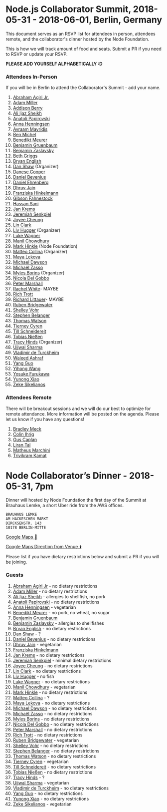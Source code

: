# Node.js Collaborator Summit, 2018-05-31 - 2018-06-01, Berlin, Germany

This document serves as an RSVP list for attendees in person, attendees remote,
and the collaborator's dinner hosted by the Node Foundation.

This is how we will track amount of food and seats. Submit a PR if you need to
RSVP or update your RSVP.

__PLEASE ADD YOURSELF ALPHABETICALLY :D__

### Attendees In-Person

If you will be in Berlin to attend the Collaborator's Summit - add your name.

1. [Abraham Agiri Jr.](https://github.com/codeekage)
1. [Adam Miller](https://github.com/amiller-gh)
1. [Addison Berry](https://github.com/add1sun)
1. [Ali Ijaz Sheikh](https://github.com/ofrobots)
1. [Anatoli Papirovski](https://github.com/apapirovski)
1. [Anna Henningsen](https://github.com/addaleax)
1. [Avraam Mavridis](https://github.com/AvraamMavridis)
1. [Ben Michel](https://github.com/obensource)
1. [Benedikt Meurer](https://github.com/bmeurer)
1. [Benjamin Gruenbaum](https://github.com/benjamingr)
1. [Benjamin Zaslavsky](https://github.com/Tiriel)
1. [Beth Griggs](http://github.com/bethgriggs)
1. [Bryan English](https://github.com/bengl)
1. [Dan Shaw](https://github.com/dshaw) (Organizer)
1. [Danese Cooper](https://github.com/Danese)
1. [Daniel Bevenius](https://github.com/danbev)
1. [Daniel Ehrenberg](https://github.com/littledan)
1. [Dhruv Jain](https://github.com/maddhruv)
1. [Franziska Hinkelmann](https://github.com/fhinkel)
1. [Gibson Fahnestock](https://github.com/gibfahn)
1. [Hassan Sani](https://github.com/inidaname)
1. [Jan Krems](https://github.com/jkrems)
1. [Jeremiah Senkpiel](https://github.com/fishrock123)
1. [Joyee Cheung](https://github.com/joyeecheung)
1. [Lin Clark](https://github.com/linclark)
1. [Liv Hugger](https://github.com/oe) (Organizer)
1. [Luke Wagner](https://github.com/lukewagner)
1. [Manil Chowdhury](https://github.com/chowdhurian)
1. [Mark Hinkle](https://github.com/mrhinkle) (Node Foundation)
1. [Matteo Collina](https://github.com/mcollina) (Organizer)
1. [Maya Lekova](https://github.com/MayaLekova)
1. [Michael Dawson](https://github.com/mhdawson)
1. [Michaël Zasso](https://github.com/targos)
1. [Myles Borins](https://github.com/MylesBorins) (Organizer)
1. [Nicola Del Gobbo](https://github.com/NickNaso)
1. [Peter Marshall](https://github.com/psmarshall)
1. [Rachel White](https://github.com/rachelnicole)- MAYBE
1. [Rich Trott](https://github.com/Trott)
1. [Richard Littauer](https://github.com/RichardLitt)- MAYBE
1. [Ruben Bridgewater](https://github.com/BridgeAR)
1. [Shelley Vohr](https://github.com/codebytere)
1. [Stephen Belanger](https://github.com/Qard)
1. [Thomas Watson](https://github.com/watson)
1. [Tierney Cyren](https://github.com/bnb)
1. [Till Schneidereit](https://github.com/tschneidereit)
1. [Tobias Nießen](https://github.com/tniessen)
1. [Tracy Hinds](https://github.com/hackygolucky) (Organizer)
1. [Ujjwal Sharma](https://github.com/ryzokuken)
1. [Vladimir de Turckheim](https://github.com/vdeturckheim)
1. [Waleed Ashraf](https://github.com/WaleedAshraf)
1. [Yang Guo](https://github.com/hashseed)
1. [Yihong Wang](https://github.com/yhwang)
1. [Yosuke Furukawa](https://github.com/yosuke-furukawa)
1. [Yunong Xiao](https://github.com/yunong)
1. [Zeke Sikelianos](https://github.com/zeke)

### Attendees Remote

There will be breakout sessions and we will do our best to optimize for remote
attendance. More information will be posted on the agenda. Please let us know if
you have any questions!

1. [Bradley Meck](https://github.com/bmeck)
1. [Colin Ihrig](https://github.com/cjihrig)
1. [Gus Caplan](https://github.com/devsnek)
1. [Liran Tal](https://github.com/lirantal)
1. [Matheus Marchini](https://github.com/mmarchini)
1. [Trivikram Kamat](https://github.com/trivikr)

# Node Collaborator’s Dinner - 2018-05-31, 7pm

Dinner will hosted by Node Foundation the first day of the Summit at Brauhaus
Lemke, a short Uber ride from the AWS offices.

```
BRAUHAUS LEMKE
AM HACKESCHEN MARKT
DIRCKSENSTR. 143
10178 BERLIN-MITTE
```
[Google Maps :round_pushpin:](https://goo.gl/8uFWUX)

[Google Maps Direction from Venue :arrow_double_up:](https://goo.gl/a2JxXk)

Please list if you have dietary restrictions below and submit a PR if you will
be joining.

### Guests

1. [Abraham Agiri Jr](https://github.com/codeekage) - no dietary restrictions
1. [Adam Miller](https://github.com/amiller-gh) - no dietary restrictions
1. [Ali Ijaz Sheikh](https://github.com/ofrobots) - allergies to shellfish, no pork
1. [Anatoli Papirovski](https://github.com/apapirovski) - no dietary restrictions
1. [Anna Henningsen](https://github.com/addaleax) - vegetarian
1. [Benedikt Meurer](https://github.com/bmeurer) - no pork, no wheat, no sugar
1. [Benjamin Gruenbaum](https://github.com/benjamingr)
1. [Benjamin Zaslavsky](https://github.com/Tiriel) - allergies to shellfishes
1. [Bryan English](https://github.com/bengl) - no dietary restrictions
1. [Dan Shaw](https://github.com/dshaw) - ?
1. [Daniel Bevenius](https://github.com/danbev) - no dietary restrictions
1. [Dhruv Jain](https://github.com/maddhruv) - vegetarian
1. [Franziska Hinkelmann](https://github.com/fhinkel)
1. [Jan Krems](https://github.com/jkrems) - no dietary restrictions
1. [Jeremiah Senkpiel](https://github.com/fishrock123) - minimal dietary restrictions
1. [Joyee Cheung](https://github.com/joyeecheung) - no dietary restrictions
1. [Lin Clark](https://github.com/linclark) - no dietary restrictions
1. [Liv Hugger](https://github.com/oe) - no fish
1. [Luke Wagner](https://github.com/lukewagner) - no dietary restrictions
1. [Manil Chowdhury](https://github.com/chowdhurian) - vegetarian
1. [Mark Hinkle](https://github.com/mrhinkle) - no dietary restrictions
1. [Matteo Collina](https://github.com/mcollina) - ?
1. [Maya Lekova](https://github.com/MayaLekova) - no dietary restrictions
1. [Michael Dawson](https://github.com/mhdawson) - no dietary restrictions
1. [Michaël Zasso](https://github.com/targos) - no dietary restrictions
1. [Myles Borins](https://github.com/MylesBorins) - no dietary restrictions
1. [Nicola Del Gobbo](https://github.com/NickNaso) - no dietary restrictions
1. [Peter Marshall](https://github.com/psmarshall) - no dietary restrictions
1. [Rich Trott](https://github.com/Trott) - no dietary restrictions
1. [Ruben Bridgewater](https://github.com/BridgeAR) - vegetarian
1. [Shelley Vohr](https://github.com/codebytere) - no dietary restrictions
1. [Stephen Belanger](https://github.com/Qard) - no dietary restrictions
1. [Thomas Watson](https://github.com/watson) - no dietary restrictions
1. [Tierney Cyren](https://github.com/bnb) - vegetarian
1. [Till Schneidereit](https://github.com/tschneidereit) - no dietary restrictions
1. [Tobias Nießen](https://github.com/tniessen) - no dietary restrictions
1. [Tracy Hinds](https://github.com/hackygolucky) - ?
1. [Ujjwal Sharma](https://github.com/ryzokuken) - vegetarian
1. [Vladimir de Turckheim](https://github.com/vdeturckheim) - no dietary restrictions
1. [Yang Guo](https://github.com/hashseed) - no dietary restrictions
1. [Yunong Xiao](https://github.com/yunong) - no dietary restrictions
1. [Zeke Sikelianos](https://github.com/zeke) - vegetarian
